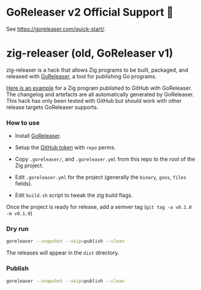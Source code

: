 # GoReleaser v2 Official Support 🎉

See <https://goreleaser.com/quick-start/>.

# zig-releaser (old, GoReleaser v1)

zig-releaser is a hack that allows Zig programs to be built, packaged, and released with [GoReleaser](https://goreleaser.com), a tool for publishing Go programs.

[Here is an example](https://github.com/knadh/csv2json/releases) for a Zig program published to GitHub with GoReleaser. The changelog and artefacts are all automatically generated by GoReleaser. This hack has only been tested with GitHub but should work with other release targets GoReleaser supports.

### How to use

- Install [GoReleaser](https://goreleaser.com/install/).
- Setup the [GitHub token](https://github.com/settings/tokens/new) with `repo` perms.


- Copy `.goreleaser/`, and `.goreleaser.yml` from this repo to the root of the Zig project.
- Edit `.goreleaser.yml` for the project (generally the `binary`, `goos`, `files` fields).
- Edit `build.sh` script to tweak the zig build flags.

Once the project is ready for release, add a semver tag (`git tag -a v0.1.0 -m v0.1.0`)

### Dry run

```sh
goreleaser --snapshot --skip=publish --clean
```

The releases will appear in the `dist` directory.

### Publish

```sh
goreleaser --snapshot --skip=publish --clean
```
